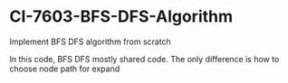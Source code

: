 # CI-7603-BFS-DFS-Algorithm

Implement BFS DFS algorithm from scratch

In this code, BFS DFS mostly shared code. The only difference is how to choose node path for expand 
